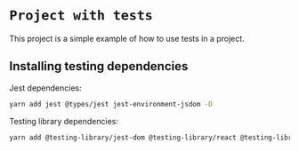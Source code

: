 # `Project with tests`

This project is a simple example of how to use tests in a project.

## Installing testing dependencies

Jest dependencies:

```bash
yarn add jest @types/jest jest-environment-jsdom -D
```

Testing library dependencies:

```bash
yarn add @testing-library/jest-dom @testing-library/react @testing-library/react-hooks @testing-library/user-event -D
```
